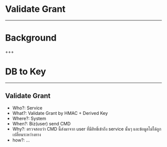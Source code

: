 # Validate Grant

---

# Background

+++

# DB to Key

---

## Validate Grant

- Who?: Service
- What?: Validate Grant by HMAC + Derived Key
- Where?: System
- When?: Biz(user) send CMD
- Why?: ตรวจสอบว่า CMD นี้ส่งมาจาก user ที่มีสิทธิ์เข้าถึง service นั้นๆ และข้อมูลไม่ได้ถูกเปลี่ยนระหว่างทาง
- how?: ...